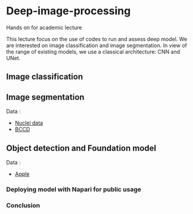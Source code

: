 # Deep-image-processing
Hands on for academic lecture

This lecture focus on the use of codes to run and assess deep model. We are interested on image classification and image segmentation. In view of the range of existing models, we use a classical architecture: CNN and UNet.

## Image classification

## Image segmentation

Data : 
- [Nuclei data](https://drive.google.com/file/d/1ZNoqmFJVK-1n9CtgfNI1B2UrKs_5aZRA/view?usp=drive_link)
- [BCCD](https://www.kaggle.com/datasets/jeetblahiri/bccd-dataset-with-mask?resource=download)


## Object detection and Foundation model

Data : 

- [Apple](https://uabox.univ-angers.fr/s/tspQpDDy8HjjGme)

### Deploying model with Napari for public usage

### Conclusion 
